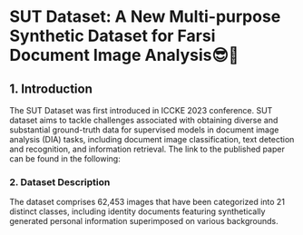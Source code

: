 # SUT Dataset: A New Multi-purpose Synthetic Dataset for Farsi Document Image Analysis:sunglasses::rocket:
## 1. Introduction
The SUT Dataset was first introduced in ICCKE 2023 conference. 
SUT dataset aims to tackle challenges associated with obtaining diverse and substantial ground-truth data for supervised models in document image analysis (DIA) tasks, including document image classification, text detection and recognition, and information retrieval.
The link to the published paper can be found in the following:

### 2. Dataset Description
The dataset comprises 62,453 images that have been categorized into 21 distinct classes, including identity documents featuring synthetically generated personal information superimposed on various backgrounds.
